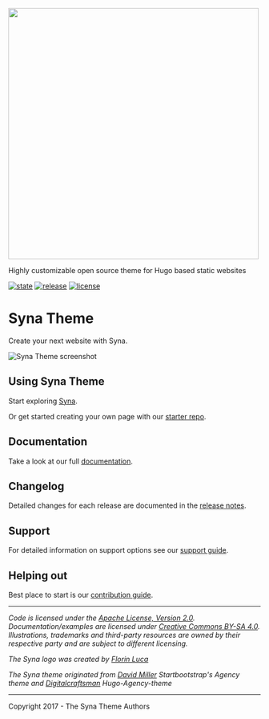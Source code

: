 <a href='https://syna.okkur.org'><img src='https://github.com/okkur/syna/blob/master/exampleSite/static/images/logo.svg' width='500'/></a>

Highly customizable open source theme for Hugo based static websites

 [![state](https://img.shields.io/badge/state-stable-green.svg)]() [![release](https://img.shields.io/github/release/okkur/syna.svg)](https://github.com/okkur/syna/releases) [![license](https://img.shields.io/github/license/okkur/syna.svg)](LICENSE)



# Syna Theme
Create your next website with Syna.  

![Syna Theme screenshot](https://github.com/okkur/syna/blob/master/images/screenshot.png)

## Using Syna Theme
Start exploring [Syna](https://syna.okkur.org/demo).

Or get started creating your own page with our [starter repo](https://syna.okkur.org/start).

## Documentation
Take a look at our full [documentation](https://syna.okkur.org/docs).

## Changelog
Detailed changes for each release are documented in the [release notes](https://syna.okkur.org/releases/).

## Support
For detailed information on support options see our [support guide](/SUPPORT.md).

## Helping out
Best place to start is our [contribution guide](/CONTRIBUTING.md).

----

*Code is licensed under the [Apache License, Version 2.0](/LICENSE).*  
*Documentation/examples are licensed under [Creative Commons BY-SA 4.0](/docs/LICENSE).*  
*Illustrations, trademarks and third-party resources are owned by their respective party and are subject to different licensing.*

*The Syna logo was created by [Florin Luca](https://99designs.com/profiles/florinluca)*

*The Syna theme originated from [David Miller](https://github.com/davidtmiller) Startbootstrap's Agency theme  and [Digitalcraftsman](https://github.com/digitalcraftsman) Hugo-Agency-theme*

---

Copyright 2017 - The Syna Theme Authors
